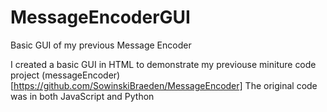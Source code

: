 # MessageEncoderGUI
Basic GUI of my previous Message Encoder

I created a basic GUI in HTML to demonstrate my previouse miniture code project (messageEncoder)[https://github.com/SowinskiBraeden/MessageEncoder]
The original code was in both JavaScript and Python
